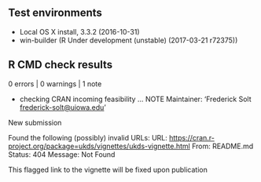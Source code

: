 ## Test environments
* Local OS X install, 3.3.2 (2016-10-31)
* win-builder (R Under development (unstable) (2017-03-21 r72375))

## R CMD check results
0 errors | 0 warnings | 1 note

* checking CRAN incoming feasibility ... NOTE
Maintainer: ‘Frederick Solt <frederick-solt@uiowa.edu>’

New submission

Found the following (possibly) invalid URLs:
URL: https://cran.r-project.org/package=ukds/vignettes/ukds-vignette.html
From: README.md
Status: 404
Message: Not Found

This flagged link to the vignette will be fixed upon publication
